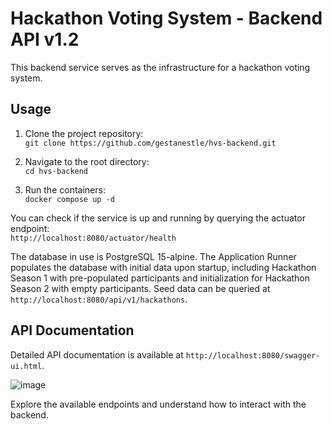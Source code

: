 # Hackathon Voting System - Backend API v1.2

This backend service serves as the infrastructure for a hackathon voting system.

## Usage
1. Clone the project repository: \
   ```git clone https://github.com/gestanestle/hvs-backend.git```

3. Navigate to the root directory: \
   ```cd hvs-backend```

5. Run the containers: \
   ```docker compose up -d```

You can check if the service is up and running by querying the actuator endpoint: \
```http://localhost:8080/actuator/health```

The database in use is PostgreSQL 15-alpine. The Application Runner populates the database with initial data upon startup, including Hackathon Season 1 with pre-populated participants and initialization for Hackathon Season 2 with empty participants. Seed data can be queried at  ```http://localhost:8080/api/v1/hackathons```.

## API Documentation

Detailed API documentation is available at ```http://localhost:8080/swagger-ui.html```. 

![image](./assets/hvs.PNG)

Explore the available endpoints and understand how to interact with the backend.







